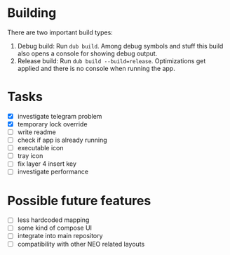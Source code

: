 # Building
There are two important build types:
1. Debug build: Run `dub build`. Among debug symbols and stuff this build also opens a console for showing debug output.
2. Release build: Run `dub build --build=release`. Optimizations get applied and there is no console when running the app. 

# Tasks
- [x] investigate telegram problem
- [x] temporary lock override
- [ ] write readme
- [ ] check if app is already running
- [ ] executable icon
- [ ] tray icon
- [ ] fix layer 4 insert key
- [ ] investigate performance

# Possible future features
- [ ] less hardcoded mapping
- [ ] some kind of compose UI
- [ ] integrate into main repository
- [ ] compatibility with other NEO related layouts
